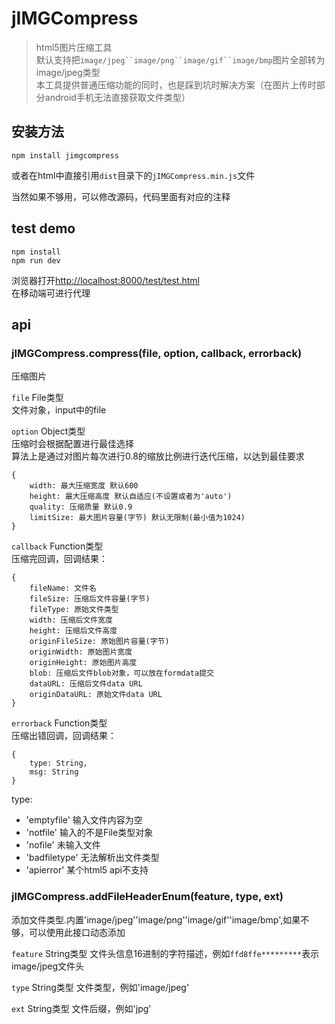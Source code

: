 # jIMGCompress

> html5图片压缩工具  
> 默认支持把`image/jpeg``image/png``image/gif``image/bmp`图片全部转为image/jpeg类型  
> 本工具提供普通压缩功能的同时，也是踩到坑时解决方案（在图片上传时部分android手机无法直接获取文件类型）

## 安装方法
    
```
npm install jimgcompress
```

或者在html中直接引用`dist`目录下的`jIMGCompress.min.js`文件  

当然如果不够用，可以修改源码，代码里面有对应的注释  

## test demo

```
npm install
npm run dev
```
浏览器打开[http://localhost:8000/test/test.html](http://localhost:8000/test/test.html)  
在移动端可进行代理

## api

### jIMGCompress.compress(file, option, callback, errorback)

压缩图片

`file` File类型  
文件对象，input中的file

`option` Object类型  
压缩时会根据配置进行最佳选择  
算法上是通过对图片每次进行0.8的缩放比例进行迭代压缩，以达到最佳要求
```
{
    width: 最大压缩宽度 默认600
    height: 最大压缩高度 默认自适应(不设置或者为'auto')
    quality: 压缩质量 默认0.9
    limitSize: 最大图片容量(字节) 默认无限制(最小值为1024)
}
```

`callback` Function类型  
压缩完回调，回调结果：  
```
{
    fileName: 文件名
    fileSize: 压缩后文件容量(字节)
    fileType: 原始文件类型
    width: 压缩后文件宽度
    height: 压缩后文件高度
    originFileSize: 原始图片容量(字节)
    originWidth: 原始图片宽度
    originHeight: 原始图片高度
    blob: 压缩后文件blob对象，可以放在formdata提交
    dataURL: 压缩后文件data URL
    originDataURL: 原始文件data URL
}
```

`errorback` Function类型  
压缩出错回调，回调结果：  
```
{
    type: String,
    msg: String
}
```
type: 
* 'emptyfile' 输入文件内容为空
* 'notfile' 输入的不是File类型对象
* 'nofile' 未输入文件
* 'badfiletype' 无法解析出文件类型
* 'apierror' 某个html5 api不支持

### jIMGCompress.addFileHeaderEnum(feature, type, ext)

添加文件类型.内置'image/jpeg''image/png''image/gif''image/bmp',如果不够，可以使用此接口动态添加

`feature` String类型
文件头信息16进制的字符描述，例如`ffd8ffe*********`表示image/jpeg文件头

`type` String类型
文件类型，例如'image/jpeg'

`ext` String类型
文件后缀，例如'jpg'
